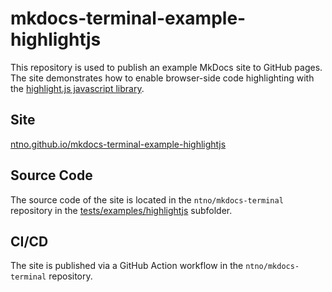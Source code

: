 # mkdocs-terminal-example-highlightjs

This repository is used to publish an example MkDocs site to GitHub pages.  The site demonstrates how to enable browser-side code highlighting with the [highlight.js javascript library](https://highlightjs.org/).

## Site

[ntno.github.io/mkdocs-terminal-example-highlightjs](https://ntno.github.io/mkdocs-terminal-example-highlightjs/)

## Source Code

The source code of the site is located in the `ntno/mkdocs-terminal` repository in the [tests/examples/highlightjs](https://github.com/ntno/mkdocs-terminal/tree/main/tests/examples/highlightjs) subfolder.

## CI/CD

The site is published via a GitHub Action workflow in the `ntno/mkdocs-terminal` repository.